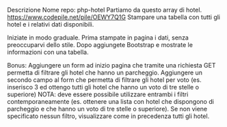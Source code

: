 Descrizione
Nome repo: php-hotel
Partiamo da questo array di hotel. https://www.codepile.net/pile/OEWY7Q1G
Stampare una tabella con tutti gli hotel e i relativi dati disponibili.

Iniziate in modo graduale.
Prima stampate in pagina i dati, senza preoccuparvi dello stile.
Dopo aggiungete Bootstrap e mostrate le informazioni con una tabella.

Bonus:
Aggiungere un form ad inizio pagina che tramite una richiesta GET permetta di filtrare gli hotel che hanno un parcheggio.
Aggiungere un secondo campo al form che permetta di filtrare gli hotel per voto (es. inserisco 3 ed ottengo tutti gli hotel che hanno un voto di tre stelle o superiore)
NOTA:
deve essere possibile utilizzare entrambi i filtri contemporaneamente (es. ottenere una lista con hotel che dispongono di parcheggio e che hanno un voto di tre stelle o superiore).
Se non viene specificato nessun filtro, visualizzare come in precedenza tutti gli hotel.
